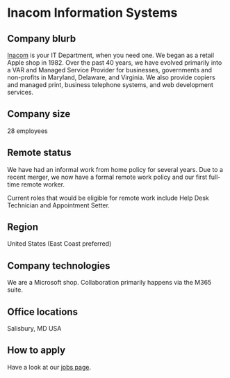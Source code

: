 # Inacom Information Systems

## Company blurb

[Inacom](https://www.inacom-sby.com) is your IT Department, when you need one.  We began as a retail Apple shop in 1982.  Over the past 40 years, we have evolved primarily into a VAR and Managed Service Provider for businesses, governments and non-profits in Maryland, Delaware, and Virginia.  We also provide copiers and managed print, business telephone systems, and web development services.

## Company size

28 employees

## Remote status

We have had an informal work from home policy for several years.  Due to a recent merger, we now have a formal remote work policy and our first full-time remote worker.

Current roles that would be eligible for remote work include Help Desk Technician and Appointment Setter.

## Region

United States (East Coast preferred)

## Company technologies

We are a Microsoft shop.  Collaboration primarily happens via the M365 suite.

## Office locations

Salisbury, MD  USA

## How to apply

Have a look at our [jobs page](https://www.inacom-sby.com/about-us/information-technology-jobs/).
